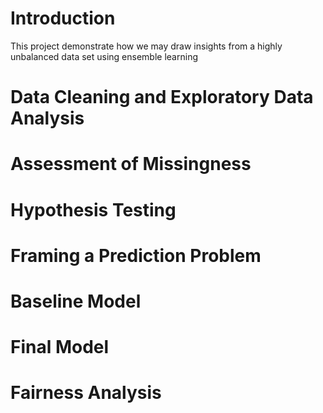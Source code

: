 # Introduction
This project demonstrate how we may draw insights from a highly unbalanced data set using ensemble learning

# Data Cleaning and Exploratory Data Analysis

# Assessment of Missingness

# Hypothesis Testing

# Framing a Prediction Problem

# Baseline Model

# Final Model

# Fairness Analysis